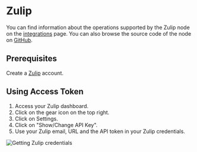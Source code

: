 # Zulip

You can find information about the operations supported by the Zulip node on the [integrations](https://n8n.io/integrations/n8n-nodes-base.zulip) page. You can also browse the source code of the node on [GitHub](https://github.com/n8n-io/n8n/tree/master/packages/nodes-base/nodes/Zulip).

## Prerequisites

Create a [Zulip](https://zulip.com/) account.

## Using Access Token

1. Access your Zulip dashboard.
2. Click on the gear icon on the top right.
3. Click on Settings.
4. Click on "Show/Change API Key".
5. Use your Zulip email, URL and the API token in your Zulip credentials.

![Getting Zulip credentials](./using-access-token.gif)
